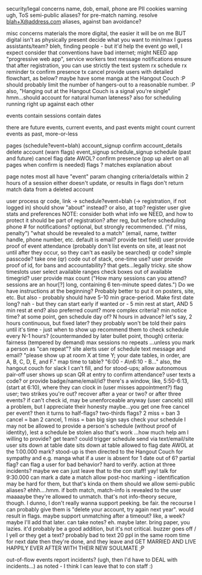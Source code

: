 security/legal concerns
  name, dob, email, phone are PII
  cookies warning
  ugh, ToS
  semi-public aliases?  for pre-match naming.
  resolve blah+X@address.com aliases, against ban avoidance?

misc concerns
  materials
    the more digital, the easier it will be on me
    BUT digital isn't as physically present
      decide what you want to min/max I guess
  assistants/team?
    bleh, finding people - but it'd help the event go well, I expect
  consider that conventions have bad internet; might NEED app
    "progressive web app", service workers
    text message notifications
      ensure that after registration, you can use strictly the text system
        rx schedule
	rx reminder
	tx confirm presence
	tx cancel
  provide users with detailed flowchart, as below?
  maybe have some manga at the Hangout Couch  :P
    should probably limit the number of hangers-out to a reasonable number.  :P
    also, "Hanging out at the Hangout Couch is a signal you're single"
  hmm...should account for natural human lateness?
    also for scheduling running right up against each other

events contain
  sessions contain
    dates

there are future events, current events, and past events
  might count current events as past, more-or-less

pages
  (schedule?event=blah)
  account_signup
  confirm
  account_details
    delete account (warn flags)
  event_signup
  schedule_signup
  schedule
    (past and future)
    cancel
    flag date AWOL?
  confirm presence
    (pop up alert on all pages when confirm is needed)
  flags
    ?
  matches
  explanation
  about

page notes
  most all have "event" param
  changing criteria/details within 2 hours of a session either doesn't update, or results in flags
  don't return match data from a deleted account


user process
  qr code, link -> schedule?event=blah (-> registration, if not logged in)
    should show "about" instead?  or also, at top?
  register
  user give stats and preferences
    NOTE: consider both what info we NEED, and how to protect it
    should be part of registration?
    after reg, but before scheduling
    phone # for notifications?  optional, but strongly recommended.  ("if miss, penalty")
    "what should be revealed to a match" (email, name, twitter handle, phone number, etc.  default is email?  provide text field)
  user provide proof of event attendance
    (probably don't list events on site, at least not until after they occur, so they can't as easily be searched)
    qr code?  simple passcode?
    take one (qr) code out of stack, one-time use?
    user provide proof of id, for bans and accountability?
      that gets...legally tricky.
  site show timeslots
  user select available ranges
    check boxes out of available timegrid?
  user provide max count
    ("How many sessions can you attend?  sessions are an hour[?] long, containing 6 ten-minute speed dates.")
      Do we have instructions at the beginning?
      Probably better to put it on posters, site, etc.
      But also - probably should have 5-10 min grace-period.  Make first date long?
        nah - but they can start early if wanted
	or - 5 min rest at start, AND 5 min rest at end?
    also preferred count?
    more complex criteria?
    min notice time?
  at some point, gen schedule
    day of?
    N hours in advance?
      let's say, 2 hours
    continuous, but fixed later?
    they probably won't be told their pairs until it's time - just when to show up
      recommend them to check schedule every N-1 hours?
      (countermanded by later bullet point, though)
    criteria:
      fairness (tempered by demand)
      max sessions
      no repeats
        ...unless you mark a person as "can repeat"?
  site alerts user of schedule
    text message and email?
    "please show up at room X at time Y; your date tables, in order, are A, B, C, D, E, and F."
      map time to table?  "6:00 - A\n6:10 - B..."
    also, the hangout couch for slack I can't fill, and for stood-ups; allow autonomous pair-off
  user shows up
    scan QR at entry to confirm attendance?
    user texts a code?
    or provide badge/name/email/id?
    there's a window, like, 5:50-6:13, (start at 6:10), where they can clock in
  (user misses appointment?)
    flag user; two strikes you're out?
      recover after a year or two?  or after three events?
    if can't check id, may be unenforceable anyway
  (user cancels)
    still a problem, but I appreciate their honesty
    maybe...you get one free cancel per event?  then it turns to half-flags?  two-thirds flags?
      2 miss = ban
      3 cancel = ban
      2 cancel, 1 miss = ban
  big sign says check your schedule
    I may not be allowed to provide a person's schedule (without proof of identity), lest a schedule be stolen
      also that's work
    ...how much help am I willing to provide?
      get team?
    could trigger schedule send via text/email/site
  user sits down at table
    date sits down at table
    allowed to flag date AWOL at the 1:00.000 mark?
      stood-up is then directed to the Hangout Couch for sympathy and e.g. manga
      what if a user is absent for 1 date out of 6?  partial flag?
    can flag a user for bad behavior?
      hard to verify.  action at three incidents?
      maybe we can just leave that to the con staff!  yay!
    talk for 9:30.000
    can mark a date a match
      allow post-hoc marking - identification may be hard for them, but that's kinda on them
        should we allow semi-public aliases?  ehhh....hmm.
      if both match, match-info is revealed to the user
      maaaaybe they're allowed to unmatch.  that's not info-theory secure, though.
        I dunno, I don't really wanna support peeking.  be fair.
	the recourse I can probably give them is "delete your account, try again next year".
	  would result in flags.
	maybe support unmatching after a timeout?  like, a week?
	  maybe I'll add that later.
    can take notes?
      eh.  maybe later.  bring paper, you lazies.
      it'd probably be a good addition, but it's not critical.
    buzzer goes off / I yell
      or they get a text?  probably bad to text 20 ppl in the same room
    time for next date
  then they're done, and they leave
    and GET MARRIED AND LIVE HAPPILY EVER AFTER WITH THEIR NEW SOULMATE ;P
    

out-of-flow events
  report incidents?  (ugh, then I'd have to DEAL with incidents...)
    as noted - I think I can leave that to con staff  :)
  